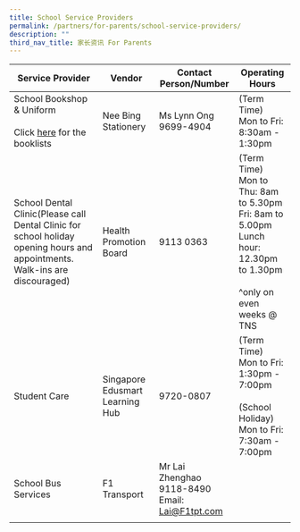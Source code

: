 ```yaml
---
title: School Service Providers
permalink: /partners/for-parents/school-service-providers/
description: ""
third_nav_title: 家长资讯 For Parents
---
```


| Service Provider | Vendor | Contact Person/Number | Operating Hours |
|---|---|---|---|
| School Bookshop & Uniform<br><br>Click [here](https://staging.d27rdzq3nz64km.amplifyapp.com/partners/for-parents/curriculum-matters/) for the booklists<br> | Nee Bing Stationery | Ms Lynn Ong<br>9699-4904 | (Term Time)<br>Mon to Fri:<br>8:30am - 1:30pm |
| School Dental Clinic(Please call Dental Clinic for school holiday opening hours and appointments. Walk-ins are discouraged) | Health Promotion Board |  9113 0363 | (Term Time)<br>Mon to Thu: 8am to 5.30pm<br>Fri: 8am to 5.00pm<br>Lunch hour: 12.30pm to 1.30pm<br><br> ^only on even weeks @ TNS |
| Student Care | Singapore Edusmart Learning Hub | 9720-0807 | (Term Time)<br>Mon to Fri:<br>1:30pm - 7:00pm<br><br>(School Holiday)<br>Mon to Fri:<br>7:30am - 7:00pm |
| School Bus Services | F1 Transport | Mr Lai Zhenghao<br>9118-8490<br>Email: Lai@F1tpt.com |  |
| |  | |